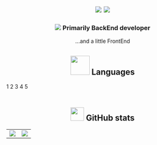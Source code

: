   <div>
    <h1 align="center">
    <img src="https://readme-typing-svg.herokuapp.com?size=25&duration=1000&color=16EB00&center=true&vCenter=true&width=25&height=25&lines=%3E">
    <img src="https://readme-typing-svg.herokuapp.com?size=25&width=300&color=000000&center=true&vCenter=true&height=25&lines=Hi+there%2C+I'm+Dmitry"
  </h1>
  </div>
  <div>
    <h3 align="center">
      <img src="https://readme-typing-svg.herokuapp.com?size=25&duration=1000&color=16EB00&center=true&vCenter=true&width=25&height=25&lines=%3E">
       Primarily BackEnd developer
    </h3>
    <p align="center">...and a little FrontEnd</p>
  </div>
  <div>
    <h2 align="center">
      <img width=50px src="https://hellosubscription.com/wp-content/uploads/2019/02/01105045/hello-talker.gif?quality=100">
      Languages
    </h2>
    <table>
      <tr>
        1
      </tr>
      <tr>
        2
      </tr>
      <tr>
        3
      </tr>
      <tr>
        4
      </tr>        
      <tr>
        5
      </tr>
    </table>
  </div>
  
  <h2 align="center">
    <img width="35px" src="https://thumbs.gfycat.com/HeftyDescriptiveChimneyswift-size_restricted.gif">
    GitHub stats
  </h2>

  <p align="center">
    <table>
      <tr>
        <td>
          <img src="https://github-readme-stats.vercel.app/api?username=tovdmitrij&hide_border=true&count_private=true&layout=compact&hide_title=false&show_icons=true&theme=chartreuse-dark">
        </td>
        <td>
          <img src="https://github-readme-stats.vercel.app/api/top-langs/?username=tovdmitrij&hide=html&layout=compact&hide_border=true&hide_title=false&theme=tokyonight&icon_color=5194f0&bg_color=0d1117" />
        </td>
      </tr>   
    </table>
  </p>
